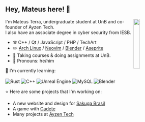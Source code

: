 ## Hey, Mateus here! :wave:

<img align="right" width="20%" src="https://64.media.tumblr.com/99ab37bc9ba06bd571edf9a8bc8ed658/0ca0c9e3656ed33d-b8/s500x750/f4acab11724ce766984a541c46fd9dd7b2fab34d.gifv">

I'm Mateus Terra, undergraduate student at UnB and co-founder of Ayzen Tech.  
I also have an associate degree in cyber security from IESB.

-   :hammer_and_pick: C++ / Qt / JavaScript / PHP / TechArt  
-   :pencil2: [Arch Linux](https://wiki.archlinux.org/title/Arch_Linux) / [Neovim](https://neovim.io/) / [Blender](https://www.blender.org/) / [Aseprite](https://github.com/aseprite/aseprite)
-   :seedling: Taking courses & doing assignments at UnB.
-   :man: Pronouns: he/him

:page_with_curl: I'm currently learning:
<br><br>
![Rust](https://img.shields.io/badge/rust-%23000000.svg?style=for-the-badge&logo=rust&logoColor=white)
![C++](https://img.shields.io/badge/c++-%2300599C.svg?style=for-the-badge&logo=c%2B%2B&logoColor=white)
![Unreal Engine](https://img.shields.io/badge/unrealengine-%23313131.svg?style=for-the-badge&logo=unrealengine&logoColor=white)
![MySQL](https://img.shields.io/badge/mysql-%2300f.svg?style=for-the-badge&logo=mysql&logoColor=white)
![Blender](https://img.shields.io/badge/blender-%23F5792A.svg?style=for-the-badge&logo=blender&logoColor=white)

:star: Here are some projects that I'm working on:
- A new website and design for [Sakuga Brasil](https://twitter.com/sakugabrasil)
- A game with [Cadete](https://www.instagram.com/pixelcadete/)
- Many projects at [Ayzen Tech](https://www.ayzen.com.br/)
